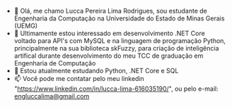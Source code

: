 - 👋 Olá, me chamo Lucca Pereira Lima Rodrigues, sou estudante de Engenharia da Computação na Universidade do Estado de Minas Gerais (UEMG)
- 👀 Ultimamente estou interessado em desenvolvimento .NET Core voltado para API's com MySQL e na linguagem de programação Python, principalmente
na sua biblioteca skFuzzy, para criação de inteligência artifical durante desenvolvimento do meu TCC de graduação em Engenharia de Computação
- 🌱 Estou atualmente estudando Python, .NET Core e SQL
- 📫 Você pode me contatar pelo meu linkedin "https://www.linkedin.com/in/lucca-lima-616035190/", ou pelo e-mail: engluccalima@gmail.com

<!---
luccaplima/luccaplima is a ✨ special ✨ repository because its `README.md` (this file) appears on your GitHub profile.
You can click the Preview link to take a look at your changes.
--->
